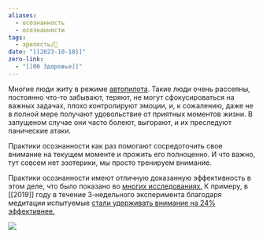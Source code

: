 ```yaml
---
aliases:
  - осознанность
  - осознанности
tags:
  - зрелость/🌱
date: "[[2023-10-18]]"
zero-link:
  - "[[00 Здоровье]]"
---
```

Многие люди житу в режиме [автопилота](Режим%20автопилота%20мозга.md). Такие люди очень рассеяны, постоянно что-то забывают, теряют, не могут сфокусироваться на важных задачах, плохо контролируют эмоции, и, к сожалению, даже не в полной мере получают удовольствие от приятных моментов жизни. В запущеном случае они часто болеют, выгорают, и их преследуют панические атаки.

Практики осознанности как раз помогают сосредоточить свое внимание на текущем моменте и прожить его полноценно. И что важно, тут совсем нет эзотерики, мы просто тренируем внимание.

Практики осознанности имеют отличную доказанную эффективность в этом деле, что было показано во [многих исследованиях.](https://en.wikipedia.org/wiki/Effects_of_meditation#cite_note-Walsh_e10844-18) К примеру, в [[2019]] году в течение 3-недельного эксперимента благодаря медитации испытуемые [стали удерживать внимание на 24% эффективнее.](https://www.ncbi.nlm.nih.gov/pmc/articles/PMC6329416/)

![](Утренний%20ритуал.md#^daf81c)

